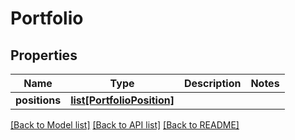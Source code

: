 # Portfolio

## Properties
Name | Type | Description | Notes
------------ | ------------- | ------------- | -------------
**positions** | [**list[PortfolioPosition]**](PortfolioPosition.md) |  | 

[[Back to Model list]](../README.md#documentation-for-models) [[Back to API list]](../README.md#documentation-for-api-endpoints) [[Back to README]](../README.md)


